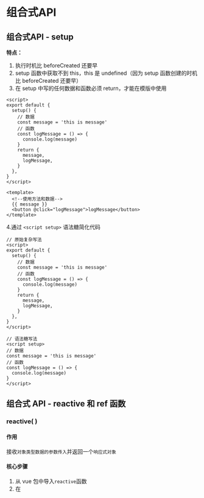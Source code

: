 # 组合式API

## 组合式API - setup

**特点：**

1. 执行时机比 beforeCreated 还要早
2. setup 函数中获取不到 this，this 是 undefined（因为 setup 函数创建的时机比 beforeCreated 还要早）
3. 在 setup 中写的任何数据和函数必须 return，才能在模版中使用

```vue
<script>
export default {
  setup() {
    // 数据
    const message = 'this is message'
    // 函数
    const logMessage = () => {
      console.log(message)
    }
    return {
      message,
      logMessage,
    }
  },
}
</script>

<template>
  <!--使用方法和数据-->
  {{ message }}
  <button @click="logMessage">logMessage</button>
</template>
```

4.通过 `<script setup>` 语法糖简化代码

```vue
// 原始复杂写法
<script>
export default {
  setup() {
    // 数据
    const message = 'this is message'
    // 函数
    const logMessage = () => {
      console.log(message)
    }
    return {
      message,
      logMessage,
    }
  },
}
</script>

// 语法糖写法
<script setup>
// 数据
const message = 'this is message'
// 函数
const logMessage = () => {
  console.log(message)
}
</script>
```

## 组合式 API - reactive 和 ref 函数

### reactive( )

#### 作用

接收`对象类型数据的参数传入`并返回一个`响应式对象`

#### 核心步骤

1. 从 vue 包中导入`reactive`函数
2. 在 <script setup>中`执行 reactive 函数`并传入`类型为对象`的初始值，并使用变量接收返回值

```vue
<script setup>
// 导入
import { reactive } from 'vue'

// 执行函数 传入参数 变量接收
const state = reactive(对象类型数据)
</script>
```

### ref( )

#### 作用

接收`简单类型或者对象类型的数据`传入并返回一个`响应式的对象`

#### 核心步骤

1. 从 vue 包中导入`ref`函数
2. 在 \<script setup> 中`执行 ref 函数`并传入初始值，使用`变量接收`ref函数的返回值

```vue
<script setup>
// 导入
import { ref } from 'vue'

// 执行函数 传入参数 变量接收
const count = ref(简单类型或者复杂类型数据)
</script>
```

#### 本质

是在原有传入数据的基础上，外层包了一层对象（即使是传入的数组和对象也会再被包一层对象），包成了复杂类型
**底层，**包成复杂类型之后，再借助 reactive 实现的响应式
**注意点：**

1. `脚本中`访问数据，需要通过 .value
2. 在 `template 中`，.value不需要写（帮我们扒了一层）

```vue
<script setup>
import { ref } from 'vue'

const count = ref(0)
// 脚本中访问数据，需要通过 .value
console.log(count.value)
const setCount = () => {
  count.value++
}
</script>

<template>
  <div>
    <!--在 template 中，.value不需要写-->
    <div>{{ count }}</div>
    <button @click="setCount">+1</button>
  </div>
</template>
```

### 推荐

以后声明数据，统一用 ref → 统一了编码规范

## 组合式API - computed

计算属性基本思想和 vue2 的完全一致，组合式API下的计算属性`只是修改了写法`

### 核心步骤

1. `导入` computed 函数
2. `执行函数`在回调参数中 `return 基于响应式数据做计算的值`，用`变量接收`

```vue
<script setup>
// 导入
import { computed } from 'vue'

// 执行函数 变量接收 在毁掉参数中return计算值
const computedState = computed(() => {
  return 基于响应式数据做计算后的值
})
</script>
```

完整写法：

```vue
<script>
import { ref, computed } from 'vue'

const count = ref(1)
const changeCount = computed({
  get: () => {
    return count.value + 1
  },
  set: (val) => {
    return (count.value = val - 1)
  },
})
changeCount.value = 5
console.log(count.value) // 4
</script>
```

**注意：**

1. 计算属性中不应该有“副作用”
   `比如异步请求/修改dom`
2. 避免直接修改计算属性的值
   `计算属性应该是只读的，特殊情况可以配置get set`

## 组合式API - watch

**作用：**侦听一个或者多个数据的变化，数据变化时执行回调函数
**两个额外参数：**1. immediate（立即执行） 2. deep（深度监听）

### 基础使用 - 侦听单个数据

1. `导入 watch` 函数
2. `执行 watch 函数`传入要侦听的响应式数据`（ref 对象）`和回调函数

```vue
<script setup>
// 1.导入watch
import { ref, watch } from 'vue'

const count = ref(1)

// 2.调用watch侦听变化
watch(count, (newValue, oldValue) => {
  console.log(`count发生了变化，老值为${oldValue}，新值为${newValue}`)
})
</script>
```

### 基础使用 - 侦听多个数据

```vue
<script setup>
// 1.导入watch
import { ref, watch } from 'vue'

const count = ref(1)
const name = ref('cp')

// 2.调用watch侦听变化
watch(
  // 将需要监听的数据作为数组传入
  [count, name],
  ([newCount, newName], [oldCount, oldVName]) => {
    console.log('count或者name发生了变化', [newCount, newName], [oldCount, oldVName])
  },
)
</script>
```

### immediate

**作用：**在侦听器创建时`立即触发回调`，响应式数据变化之后继续执行回调

```vue
<script setup>
watch(
  count,
  (newValue, oldValue) => {
    console.log(newValue, oldValue)
  },
  {
    immediate: true,
  },
)
</script>
```

### deep

deep 深度监视，默认 watch 进行的是浅层监视
const ref1 = ref(简单类型) 可以直接监视
const ref2 = ref(复杂类型) 监视不到复杂类型内部的数据变化

```vue
<script setup>
import { ref, watch } from 'vue'

const userInfo = ref({
  name: 'zs',
  age: 18,
})

const setUserInfo = () => {
  userInfo.value.age++
}

watch(
  userInfo,
  (newValue) => {
    console.log(newValue)
  },
  {
    deep: true,
  },
)
</script>
```

### 精确侦听对象的某个属性

需求：在不开启 deep 的情况下，侦听 age 的变化，只有 age 变化时才执行回调

```vue
<script setup>
import { ref, watch } from 'vue'

const userInfo = ref({
  name: 'zs',
  age: 18,
})

const setUserInfo = () => {
  userInfo.value.age++
  // userInfo.value.name = 'ls'
}

// 把第一个参数写成函数的写法，返回要监听的具体属性值
watch(
  () => userInfo.value.age,
  (newValue, oldValue) => {
    console.log(newValue, oldValue)
  },
)
</script>
```

## 组合式API - vue3的生命周期

|        选项式API        |     组合式API     |
| :---------------------: | :---------------: |
| `beforeCreated/created` |      `setup`      |
|       beforeMount       |   onBeforeMount   |
|         mounted         |     onMounted     |
|      beforeUpdate       |  onBeforeUpdate   |
|         updated         |     onUpdated     |
|     `beforeUnmount`     | `onBeforeUnmount` |
|       `unmounted`       |   `onUnmounted`   |

```vue
<script setup>
import { onMounted } from 'vue'

// beforeCreate 和 created 的相关代码一律放在 setup 中执行
const getList = () => {
  setTimeout(() => {
    console.log('发送请求，获取数据')
  }, 2000)
}
// 因为 setup 执行时机比 beforeCreated 还要早，而<script setup>是setup的语法糖简化代码，因此一进页面的请求可以直接写
getList()

// 如果有些代码需要在 mounted 生命周期中执行
onMounted(() => {
  console.log('mounted生命周期函数 - 逻辑1')
})

// 写成函数的调用方式，可以调用多次，并不会冲突，而是按照顺序依次执行
onMounted(() => {
  console.log('mounted生命周期函数 - 逻辑2')
})
</script>
```

## 组合式API下的父子通信

### 父传子

**基本思想：**

1. 父组件中给`子组件以绑定属性的方式传值`
2. 子组件内部通过`props选项接收`

```vue
<!--App.vue 父组件-->
<script setup>
// 引入子组件
import sonComVue from './son-com.vue'
</script>

<template>
  <!--1.绑定属性 message-->
  <sonComVue message="this is app message"></sonComVue>
</template>
===========================================================================================
<!--som-com.vue 子组件-->
<script setup>
// 2.通过defineProps "编译器宏"接收子组件传递的数据
const props = defineProps({
  message: String,
})
</script>

<template>
  {{ message }}
</template>
```

defineProps原理：就是编译阶段的一个表示，实际编辑器解析时，遇到后会进行编译转换

### 子传父

**基本思想：**

1. 父组件中给`子组件标签用过 @ 绑定事件`
2. 子组件内部通过 `emit 方法触发事件`

```vue
<!--App.vue 父组件-->
<script setup>
// 引入子组件
import sonComVue from './son-com.vue'

const getMessage = (msg) => {
  console.log(msg)
}
</script>

<template>
  <!--1.绑定自定义事件-->
  <sonComVue @get-message="getMessage"></sonComVue>
</template>
===========================================================================================
<!--son-com.vue 子组件-->
<script setup>
// 2.通过 defineEmits 编译器宏生成 emit 方法，任何在 emit 中触发的方法都需要在 defineEmits 中声明
const emit = defineEmits(['get-message'])

const sendMsg = () => {
  // 3.触发自定义事件 并传递参数
  emit('get-message', 'this is a message')
}
</script>

<template>
  <button @click="sendMsg">sendMsg</button>
</template>
```

## 组合式API - 模板引用

**模板引用的概念：**通过`ref标识`获取真实的`dom对象或者组件实例对象`

### 核心步骤

1. 调用 ref 函数生成一个 ref 对象
2. 通过 ref 标识绑定 ref 对象到标签

```vue
<script setup>
import TestCom from '@/components/test-com.vue'
import { onMounted, ref } from 'vue'

// 模版引用（可以获取dom，也可以获取组件）
// 获取 dom
// 1.调用ref函数生成ref对象
const inp = ref(null)

// 3.通过ref对象，value即可访问绑定的元素（必须渲染完成后，才能拿到）
// 生命周期钩子 onMounted，等 dom 渲染完
onMounted(() => {
  console.log(inp.value)
  inp.value.focus()
})

const clickFn = () => {
  inp.value.focus()
}
// -------------------------------
// 获取组件
const testRef = ref(null)

const getCom = () => {
  console.log(testRef.value)
}
</script>

<template>
  <div>
    <!--2.通过ref标识进行绑定-->
    <input ref="inp" type="text" />
    <button @click="clickFn">点击让输入框聚焦</button>
  </div>
  <TestCom ref="testRef"></TestCom>
  <button @click="getCom">获取组件</button>
</template>
===========================================================================================
<!--test-com.vue 组件-->
<script setup>
const count = 999
const sayHi = () => {
  console.log('打招呼')
}
</script>

<template>
  <div>我是用于测试的组件 - {{ count }}</div>
</template>
```

### defineExpose( )

默认情况下在 \<script setup> 语法糖下`组件内部的属性和方法是不开放`给父组件访问的，可以通过 defineExpose 编译宏`指定哪些属性和方法允许访问`

```vue
<script setup>
import TestCom from '@/components/test-com.vue'
import { onMounted, ref } from 'vue'

// 生成 ref 对象
const testRef = ref(null)

const getCom = () => {
  // 获取子组件中暴露出来的数据和使用的函数
  console.log(testRef.value.count) // 999
  testRef.value.sayHi() // 打招呼
}
</script>

<template>
  <TestCom ref="testRef"></TestCom>
  <button @click="getCom">获取组件</button>
</template>
===========================================================================================
<!--test-com.vue 组件-->
<script setup>
const count = 999
const sayHi = () => {
  console.log('打招呼')
}
defineExpose({
  count,
  sayHi,
})
</script>

<template>
  <div>我是用于测试的组件 - {{ count }}</div>
</template>
```

## 组合式API - provide和inject

### 作用和场景

顶层组件向任意的底层组件`传递数据和方法`，实现`跨层组件通信`

### 跨层传递普通数据

1. 顶层组件通过 `provide 函数提供`数据
2. 底层组件通过 `inject 函数获取`数据

```vue
<!--顶层组件-->
<script setup>
import CenterCom from '@/components/center-com.vue'
import { provide, ref } from 'vue'

// 1.跨层传递普通数据
provide('theme-color', 'pink')

// 2.跨层传递响应式数据
const count = ref(100)
provide('count', count)

setTimeout(() => {
  count.value = 500
}, 2000)

// 3.跨层级传递函数 => 给子孙后代传递可以修改数据的方法
provide('changeCount', (newValue) => {
  count.value = newValue
})
</script>

<template>
  <div>
    <h1>我是顶层组件</h1>
    <CenterCom></CenterCom>
  </div>
</template>
===========================================================================================
<!--中间组件-->
<script setup>
import BottomCom from '@/components/bottom-com.vue'
</script>

<template>
  <div>
    <h2>我是中间组件</h2>
    <BottomCom></BottomCom>
  </div>
</template>
===========================================================================================
<!--底层组件-->
<script setup>
import { inject } from 'vue'

// 获取顶层组件传递过来的数据
const themeColor = inject('theme-color')
const count = inject('count')
const changeCount = inject('changeCount')
// 底层组件只能通过顶层组件传递过来的函数来修改顶层组件的数据，本质还是顶层组件修改自己的数据
const clickFn = () => {
  changeCount(1000)
}
</script>

<template>
  <div>
    <h3>我是底层组件 - {{ themeColor }} - {{ count }}</h3>
    <button @click="clickFn">更新count</button>
  </div>
</template>
```

## 自定义指令

> Vue 中有 v-if,v-for,v-bind，v-show,v-model 等等一系列方便快捷的指令，但是我们也可以根据需求自定义一些其他的指令，来满足特定的行为

### 什么时候使用自定义指令

只有当所需功能只能通过直接的 DOM 操作来实现时，才应该使用自定义指令。一个常见例子是使元素获取焦点的 v-focus 指令。

```vue
<template>
  <input v-focus />
</template>

<script setup>
// 在模板中启用 v-focus
const vFocus = {
  mounted: (el) => el.focus()
}
</script>
```

> 建议尽可能使用 v-bind 等内置指令声明模板，因为它们更高效，对服务端渲染也更友好。

### vue3 生命周期钩子和参数

一个指令的定义对象可以提供几种钩子函数 (都是可选的)：

```vue
<script setup>
const myDirective = {
  // 在绑定元素的 attribute 前或事件监听器应用前调用
  created(el, binding, vnode) {
    // 下面会介绍各个参数的细节
  },
  // 在元素被插入到 DOM 前调用
  beforeMount(el, binding, vnode) {},
  // 在绑定元素的父组件及他自己的所有子节点都挂载完成后调用
  mounted(el, binding, vnode) {},
  // 绑定元素的父组件更新前调用
  beforeUpdate(el, binding, vnode, prevVnode) {},
  // 在绑定元素的父组件及他自己的所有子节点都更新后调用
  updated(el, binding, vnode, prevVnode) {},
  // 绑定元素的父组件卸载前调用
  beforeUnmount(el, binding, vnode) {},
  // 绑定元素的父组件卸载后调用
  unmounted(el, binding, vnode) {}
}
</script>
```

vue2 指令 bind inserted update componentUpdated unbind

1. **el**: 指令绑定到的元素。这可以用于直接操作 DOM。
2. **binding**：一个对象，包含以下属性：
   - value：指令的绑定值，例如：v-my-directive="1 + 1" 中，绑定值为 2。
   - oldValue：之前的值，仅在 beforeUpdate 和 updated 中可用。无论值是否更改，它都可用。
   - arg：传递给指令的参数 (如果有的话)。例如在 v-my-directive:foo 中，参数是 "foo"。
   - modifiers：一个包含修饰符的对象 (如果有的话)。例如在 v-my-directive.foo.bar 中，修饰符对象是 { foo: true, bar: true }。
   - instance：使用该指令的组件实例。
   - dir：指令的定义对象。
3. **vnode**：当前元素的虚拟 DOM 也就是Vnode。
4. **prevVnode**：代表之前的渲染中指令所绑定元素的 VNode。仅在 beforeUpdate 和 updated 钩子中可用。

```vue
<template>
  <button @click="show = !show">开关{{ show }} ----- {{ title }}</button>
  <Dialog ref="dialogRef" v-change-color:name.bar.foo="{ background: show ? 'green' : 'red', flag: show }"></Dialog>
</template>

<script setup lang="ts">
import { type Directive, type DirectiveBinding, ref, type VNode } from 'vue'
import Dialog from '@/component/dialog.vue'

const show = ref(false)
const title = ref('标题')

const vChangeColor: Directive = {
  mounted(el, binding: DirectiveBinding, vnode: VNode) {
    console.log(el)
    console.log(binding)
    console.log(vnode)
  },
}
</script>
```

[![pEAdDW6.png](https://s21.ax1x.com/2025/01/22/pEAdDW6.png)](https://imgse.com/i/pEAdDW6)

### 在 setup 内定义局部指令

在 \<script setup> 中，任何以 v 开头的驼峰式命名的变量都可以当作自定义指令使用。

```vue
<template>
  <button @click="show = !show">开关{{ show }} ----- {{ title }}</button>
  <Dialog v-change-color="{ background: show ? 'green' : 'red', flag: show }"></Dialog>
</template>

<script setup lang="ts">
import { type Directive, type DirectiveBinding, ref } from 'vue'
import Dialog from '@/component/dialog.vue'

type Value = {
  background: string
  flag: boolean
}

const show = ref(false)
const title = ref('标题')

const vChangeColor: Directive = {
  created: () => {
    console.log('初始化====>')
  },
  beforeMount(...args: Array<any>) {
    // 在元素上做些操作
    console.log('初始化一次=======>')
    console.log(args)
  },
  mounted(el: HTMLElement, dir: DirectiveBinding<Value>) {
    el.style.background = dir.value.background
    console.log('初始化========>')
    console.log(dir)
    console.log(el)
  },
  beforeUpdate() {
    console.log('更新之前')
  },
  updated(el: HTMLElement, dir: DirectiveBinding<Value>) {
    el.style.background = dir.value.background
    console.log('更新结束')
  },
  beforeUnmount(...args: Array<any>) {
    console.log(args)
    console.log('======>卸载之前')
  },
  unmounted(...args: Array<any>) {
    console.log(args)
    console.log('======>卸载完成')
  },
}
</script>
```

在不使用 \<script setup> 的情况下，自定义指令需要通过 directives 选项注册：

```vue
<script>
export default {
  setup() {
    /*...*/
  },
  directives: {
    // 在模板中启用 v-highlight
    changeColor: {
      /* ... */
    }
  }
}
</script>
```

### 简写形式

> 对于自定义指令来说，一个很常见的情况是仅仅需要在 mounted 和 updated 上实现相同的行为，除此之外并不需要其他钩子。这种情况下我们可以直接用一个函数来定义指令。

```vue
<template>
  <div v-color="red" style="width: 100px; height: 100px;"></div>
</template>

<script setup lang='ts'>
import { type Directive, type DirectiveBinding } from 'vue'

const vColor: Directive = (el: HTMLElement, binding: DirectiveBinding) {
  el.style.color = binding.value
}
</script>
```

案例 1：用户权限控制

```vue
<template>
  <div class="btns">
    <button v-has-show="'shop:create'">创建</button>
    <button v-has-show="'shop:edit'">编辑</button>
    <button v-has-show="'shop:delete'">删除</button>
  </div>
</template>

<script setup lang="ts">
import type { Directive } from 'vue'

// 模拟保存的用户id
localStorage.setItem('userId', 'zhangsan')
// mock后台返回的用户权限数据
const permission = ['zhangsan:shop:edit', 'zhangsan:shop:delete']
// 获取用户id
const userId = localStorage.getItem('userId') as string

const vHasShow: Directive<HTMLElement, string> = (el, binding) => {
  if (!permission.includes(`${userId}:${binding.value}`)) {
    el.style.display = 'none'
  }
}
</script>
```

案例 2：指令拖拽

```vue
<template>
  <div v-move class="box">
    <div class="header"></div>
    <div>内容</div>
  </div>
</template>

<script setup lang="ts">
import type { Directive, DirectiveBinding } from 'vue'

const vMove: Directive<any, void> = (el: HTMLElement, binding: DirectiveBinding) => {
  let moveElement: HTMLDivElement = el.firstElementChild as HTMLDivElement
  const mouseDown = (e: MouseEvent) => {
    let X = e.clientX - el.offsetLeft
    let Y = e.clientY - el.offsetTop
    const move = (e: MouseEvent) => {
      el.style.left = e.clientX - X + 'px'
      el.style.top = e.clientY - Y + 'px'
    }
    document.addEventListener('mousemove', move)
    document.addEventListener('mouseup', () => {
      document.removeEventListener('mousemove', move)
    })
  }
  moveElement.addEventListener('mousedown', mouseDown)
}
</script>

<style scoped>
.box {
  position: fixed;
  left: 50%;
  top: 50%;
  transform: translate(-50%, -50%);
  width: 500px;
  height: 200px;
  background-color: #fff;
  border-radius: 5px;
  border: 1px solid #000;
  text-align: center;
}

.header {
  width: 100%;
  height: 30px;
  background-color: #000;
}
</style>
```

### 重要应用：图片懒加载

```vue
<template>
  <div>
    <img v-lazy="item" v-for="item in arr" :key="item" width="360" height="360" alt="" />
  </div>
</template>

<script setup lang="ts">
import { type Directive } from 'vue'

// 获取图片列表，实际开发中可以从后台获取
// glob 是懒加载的模式
// 加入 { eager: true } 变为静态加载
// let imageList = import.meta.glob('../../assets/images/*.*')
let imageList: Record<
  string,
  {
    default: string
  }
> = import.meta.glob('../../assets/images/*.*', { eager: true })
let arr = Object.values(imageList).map((item) => item.default)

let vLazy: Directive<HTMLImageElement, string> = async (el, binding) => {
  const def = await import('@/assets/icons/Vue.svg') // 图片没加载完成之前显示的图片
  el.src = def.default
  // 创建一个观察器，监听元素是否进入可视区域
  const observer = new IntersectionObserver((entry) => {
    if (entry[0].intersectionRatio > 0) {
      el.src = binding.value // 图片加载完成之后显示的图片
      observer.unobserve(el) // 图片加载完成后停止监听
    }
  }, {})
  // 开始监听
  observer.observe(el)
}
</script>
```

### 全局注册

定义自定义指令

```ts
/**
 * @description: 改变背景颜色
 * @example
 * <div v-change-color="'green'">内容</div>
 */

import type { DirectiveBinding } from 'vue'

export default {
  install(app) {
    app.directive('change-color', {
      mounted(el: HTMLElement, binding: DirectiveBinding) {
        el.style.background = binding.value
      },
    })
  },
}
```

引入并使用自定义指令

```ts
import { createApp } from 'vue'
import App from './App.vue'
import router from './router'
import changeColor from '@/directives/changeColor.ts' // 引入自定义指令

const app = createApp(App)

app.use(router)
app.use(changeColor) // 使用自定义指令

app.mount('#app')
```

## 定义全局函数和变量

### globalProperties

由于Vue3 没有Prototype 属性 使用 app.config.globalProperties 代替 然后去定义变量和函数

vue2：

```js
// 之前 (Vue 2.x)
Vue.prototype.$http = () => {}
```

vue3：

```ts
// 之后 (Vue 3.x)
const app = createApp({})
app.config.globalProperties.$http = () => {}
```

### 使用方法

在 main.ts 中定义全局变量和方法

```ts
import { createApp } from 'vue'
import { createPinia } from 'pinia'
import App from './App.vue'
import router from './router'
import '@/styles/index.scss'
import './permission.ts'

const app = createApp(App)

app.use(createPinia())
app.use(router)

// 声明 ts 类型
type Filter = {
  format<T>(str: string): string
}
declare module 'vue' {
  export interface ComponentCustomProperties {
    $filters: Filter
    $env: string
  }
}
// 定义全局变量
app.config.globalProperties.$env = 'dev'
// 定义全局方法
app.config.globalProperties.$filters = {
  format<T>(str: T) {
    return `小满-${str}`
  },
}

app.mount('#app')
```

使用全局变量和全局方法：

```vue
<template>
  <-- 在模板中使用全局变量和全局方法 !-->
  <div>{{ $env }}</div>
  <div>{{ $filters.format('的飞机') }}</div>
</template>

<script setup lang="ts">
import { getCurrentInstance } from 'vue'

// 在脚本中通过 getCurrentInstance 获取当前 app 实例，让然后通过 app.proxy 访问全局变量和全局方法
const app = getCurrentInstance()
console.log(app?.proxy?.$env)
console.log(app?.proxy?.$filters.format('ts'))
</script>
```

## 自定义 vue 插件

以创建一个 Loading 插件为例

1. 创建组件的 vue 文件和导出插件的安装文件

```vue
<template>
  <div class="loading">Loading...</div>
</template>

<script setup lang="ts">
import { ref } from 'vue'

const isShow = ref<boolean>(false)

const show = () => {
  isShow.value = true
}
const hide = () => {
  isShow.value = false
}

defineExpose({
  isShow,
  show,
  hide,
})
</script>

<style scoped>
.loading {
  width: 100%;
  height: 100vh;
  background-color: #7a7a7a;
  font-size: 50px;
  color: #fff;
  text-align: center;
  line-height: 100vh;
  user-select: none;
}
</style>
```

```ts
import { type App, type VNode } from 'vue'
import Loading from './index.vue'
import { createVNode, render } from 'vue'

export default {
  install(app: App) {
    // 通过 createVNode 函数将组件转成 VNode 的形式
    // 此时 VNode.component 还没有值
    const Vnode: VNode = createVNode(Loading)
    // 使用 render 函数将 VNode 挂载到页面上，render(Vnode, 挂载点)
    // 此时 VNode.component 有值
    render(Vnode, document.body)
    // 通过 VNode.component.exposed 可以查看到组件中抛出的变量和方法
    console.log(Vnode.component.exposed)
    // 通过 app.config.globalProperties 将组件挂载到全局（这里的挂载的名字不能和别的组件重名）
    app.config.globalProperties.$loading = {
      show: Vnode.component.exposed.show,
      hide: Vnode.component.exposed.hide,
    }
  }
}
```

2. 在 main.ts 中引入并注册插件

```ts
import { createApp } from 'vue'
import App from './App.vue'
import router from './router'
import Loading from './component/Loading/index.ts' // 导入插件组件

const app = createApp(App)

app.use(router)
app.use(Loading) // 注册组件

app.mount('#app')
```

3. 在页面中使用插件

```vue
<template></template>

<script setup lang="ts">
import { getCurrentInstance } from 'vue'

const instance = getCurrentInstance() // 使用 getCurrentInstance 获取到当前的实例

instance.proxy?.$loading.show() // 用 instance 调用全局插件
setTimeout(() => {
  instance.proxy?.$loading.hide()
}, 3000)
</script>

<style scoped></style>
```

> 在 main.ts 声明类型文件（也可以写在 *.d.ts 文件中）

```ts
type Lod = {
  show: () => void
  hide: () => void
}
// 编写 ts loading 声明文件防止报错和智能提示
declare module '@vue/runtime-core' {
  export interface ComponentCustomProperties {
    $loading: Lod
  }
}
```

## nextTick

### 场景

发送聊天后，自动滚屏到最下方查看最新回复

```vue
<template>
  <div ref="box" class="wraps">
    <div>
      <div class="item" v-for="item in chatList">
        <div>{{ item.name }}：</div>
        <div>{{ item.message }}</div>
      </div>
    </div>
  </div>
  <div class="ipt">
    <div>
      <textarea v-model="ipt" type="text"></textarea>
    </div>
    <div>
      <button @click="send">发送</button>
    </div>
  </div>
</template>

<script setup lang="ts">
import { ref, reactive, nextTick } from 'vue'

let chatList = reactive([{ name: '张三', message: 'xxxxxxxxxxxxxxx' }])
let box = ref<HTMLDivElement>()
let ipt = ref('')
// vue 更新 dom 是异步的，数据更新是同步的
// 我们本次执行的代码是同步代码
// 当操作 dom 的时候，发现数据读取的是上次的，就需要使用 nextTick
const send = async () => {
  chatList.push({
    name: '小满',
    message: ipt.value,
  })
  // 1. 回调函数写法
  // nextTick(() => {
  //   box.value!.scrollTop = box.value!.scrollHeight
  // })
  // 2. async await 写法
  await nextTick()
  box.value!.scrollTop = box.value!.scrollHeight
}
</script>

<style scoped lang="scss">
.wraps {
  width: 500px;
  height: 400px;
  border: 1px solid #ccc;
  margin: 10px auto 0;
  overflow-y: auto;

  .item {
    display: flex;
    padding: 10px;
    background-color: #efefef;
    margin-bottom: 4px;
  }
}

.ipt {
  display: flex;
  flex-direction: column;
  align-items: flex-end;
  width: 500px;
  margin: 0 auto;

  textarea {
    width: 500px;
    height: 100px;
    margin-top: 20px;
  }
}
</style>
```